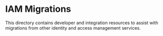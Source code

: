 # IAM Migrations

This directory contains developer and integration resources to assist with migrations from other identity and access
management services.

